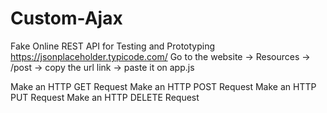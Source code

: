 # Custom-Ajax

Fake Online REST API for Testing and Prototyping
https://jsonplaceholder.typicode.com/
Go to the website -> Resources -> /post -> copy the url link -> paste it on app.js

Make an HTTP GET Request 
Make an HTTP POST Request 
Make an HTTP PUT Request 
Make an HTTP DELETE Request 
